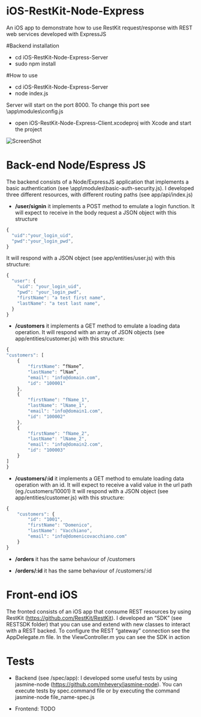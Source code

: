 # iOS-RestKit-Node-Express
An iOS app to demonstrate how to use RestKit request/response with REST web services developed with ExpressJS

#Backend installation

- cd iOS-RestKit-Node-Express-Server
- sudo npm install 

#How to use

- cd iOS-RestKit-Node-Express-Server
- node index.js

Server will start on the port 8000. To change this port see \app\modules\config.js

- open iOS-RestKit-Node-Express-Client.xcodeproj with Xcode and start the project

![ScreenShot](https://raw.github.com/alchimya/iOS-RestKit-Node-Express/master/screenshots/iOS-RestKit-Node-Express.gif)

# Back-end Node/Espress JS
The backend consists of a Node/ExpressJS application that implements a basic authentication (see \app\modules\basic-auth-security.js).
I developed three different resources, with different routing paths (see app/api/index.js)

- <b>/user/signin</b>
it implements a POST method to emulate a login function. It will expect to receive in the body request a JSON object with this structure
```javascript
{
  "uid":"your_login_uid",
  "pwd":"your_login_pwd",
}
```
It will respond with a JSON object (see app/entities/user.js) with this structure:
```javascript
{
  "user": {
    "uid": "your_login_uid",
    "pwd": "your_login_pwd",
    "firstName": "a test first name",
    "lastName": "a test last name",
  }
}
```
- <b>/customers</b>
it implements a GET method to emulate a loading data operation. 
It will respond with an array of JSON objects (see app/entities/customer.js) with this structure:
```javascript
{
"customers": [
	{
		"firstName": “fName”,
		"lastName": “lNam”,
		"email": "info@domain.com",
		"id": "100001"
	},
	{
		"firstName": "fName_1",
		"lastName": "lName_1",
		"email": "info@domain1.com",
		"id": "100002"
	},
	{
		"firstName": "fName_2",
		"lastName": "lName_2",
		"email": "info@domain2.com",
		"id": "100003"
	}
]
}
```
- <b>/customers/:id</b>
it implements a GET method to emulate loading data operation with an id.  It will expect to receive a valid value in the url path (eg./customers/10001)
It will respond with a JSON object (see app/entities/customer.js) with this structure:
```javascript
{
	"customers": {
		"id": "1001",
		"firstName": "Domenico",
		"lastName": "Vacchiano",
		"email": "info@domenicovacchiano.com"
	}
}
```
- <b>/orders</b>
it has the same behaviour of /customers

- <b>/orders/:id</b>
it has the same behaviour of /customers/:id

# Front-end iOS

The fronted consists of an iOS app that consume REST resources by using RestKit (https://github.com/RestKit/RestKit).
I developed an “SDK” (see RESTSDK folder) that you can use and extend with new classes to interact with a REST backed.
To configure the REST “gateway” connection see the AppDelegate.m file.
In the ViewController.m you can see the SDK in action

# Tests

- Backend (see /spec/app): I developed some useful tests by using jasmine-node (https://github.com/mhevery/jasmine-node). You can execute tests by spec.command file or by executing the command 
jasmine-node file_name-spec.js

- Frontend: TODO 
